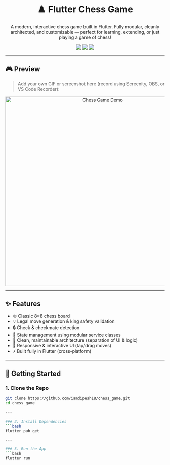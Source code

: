<h1 align="center">
  ♟️ Flutter Chess Game
</h1>

<p align="center">
  A modern, interactive chess game built in Flutter. Fully modular, cleanly architected, and customizable — perfect for learning, extending, or just playing a game of chess!
</p>

<p align="center">
  <img src="https://img.shields.io/badge/Flutter-3.x-blue?logo=flutter" />
  <img src="https://img.shields.io/badge/License-MIT-green" />
  <img src="https://img.shields.io/github/stars/iamdipesh18/chess_game?style=social" />
</p>

---

## 🎮 Preview

> Add your own GIF or screenshot here (record using Screenity, OBS, or VS Code Recorder):

<p align="center">
  <img src="assets/demo.gif" alt="Chess Game Demo" width="600"/>
</p>

---

## ✨ Features

- ♔ Classic 8×8 chess board
- 💡 Legal move generation & king safety validation
- 🔒 Check & checkmate detection
- 🔄 State management using modular service classes
- 🧩 Clean, maintainable architecture (separation of UI & logic)
- 📱 Responsive & interactive UI (tap/drag moves)
- ⚡ Built fully in Flutter (cross-platform)

---

## 🚀 Getting Started

### 1. Clone the Repo

```bash
git clone https://github.com/iamdipesh18/chess_game.git
cd chess_game

---

### 2. Install Dependencies
```bash 
flutter pub get

---

### 3. Run the App
```bash 
flutter run